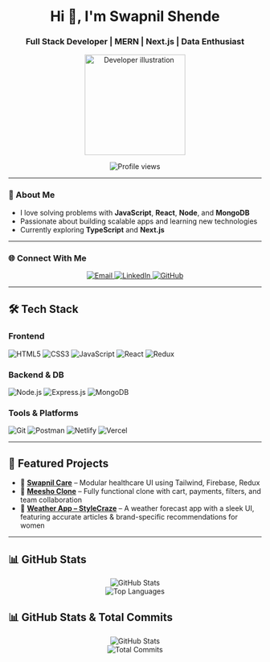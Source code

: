 <h1 align="center">Hi 👋, I'm Swapnil Shende</h1>
<h3 align="center">Full Stack Developer | MERN | Next.js | Data Enthusiast</h3>

<p align="center">
  <img src="https://github.com/Swapnil-FWDeveloper/Swapnil-FWDeveloper/blob/main/assets/profile-illustration.png" alt="Developer illustration" width="200">
</p>

<p align="center">
  <img src="https://komarev.com/ghpvc/?username=Swapnil-FWDeveloper&label=Profile%20views&color=0e75b6&style=flat" alt="Profile views">
</p>

---

### 🔭 About Me

- I love solving problems with **JavaScript**, **React**, **Node**, and **MongoDB**
- Passionate about building scalable apps and learning new technologies
- Currently exploring **TypeScript** and **Next.js**

---

### 🌐 Connect With Me

<p align="center">
  <a href="mailto:swapnilshende9284@gmail.com">
    <img src="https://img.shields.io/badge/Email-D14836?style=for-the-badge&logo=gmail&logoColor=white" alt="Email">
  </a>
  <a href="https://www.linkedin.com/in/swapnil-shende-0b5525228/" target="_blank">
    <img src="https://img.shields.io/badge/LinkedIn-blue?style=for-the-badge&logo=linkedin&logoColor=white" alt="LinkedIn">
  </a>
  <a href="https://github.com/Swapnil-FWDeveloper" target="_blank">
    <img src="https://img.shields.io/badge/GitHub-100000?style=for-the-badge&logo=github&logoColor=white" alt="GitHub">
  </a>
</p>

---

## 🛠️ Tech Stack

### Frontend
![HTML5](https://img.shields.io/badge/HTML5-E34F26?style=flat-square&logo=html5&logoColor=white)
![CSS3](https://img.shields.io/badge/CSS3-1572B6?style=flat-square&logo=css3&logoColor=white)
![JavaScript](https://img.shields.io/badge/JavaScript-F7DF1E?style=flat-square&logo=javascript&logoColor=black)
![React](https://img.shields.io/badge/React-20232A?style=flat-square&logo=react&logoColor=61DAFB)
![Redux](https://img.shields.io/badge/Redux-593D88?style=flat-square&logo=redux&logoColor=white)

### Backend & DB
![Node.js](https://img.shields.io/badge/Node.js-339933?style=flat-square&logo=nodedotjs&logoColor=white)
![Express.js](https://img.shields.io/badge/Express.js-000000?style=flat-square&logo=express&logoColor=white)
![MongoDB](https://img.shields.io/badge/MongoDB-4EA94B?style=flat-square&logo=mongodb&logoColor=white)

### Tools & Platforms
![Git](https://img.shields.io/badge/Git-F05032?style=flat-square&logo=git&logoColor=white)
![Postman](https://img.shields.io/badge/Postman-FF6C37?style=flat-square&logo=postman&logoColor=white)
![Netlify](https://img.shields.io/badge/Netlify-00C7B7?style=flat-square&logo=netlify&logoColor=white)
![Vercel](https://img.shields.io/badge/Vercel-000000?style=flat-square&logo=vercel&logoColor=white)

---
## 🚀 Featured Projects

- 🔗 [**Swapnil Care**](https://v0-swapnilcare-ui-design.vercel.app/) – Modular healthcare UI using Tailwind, Firebase, Redux  
- 🔗 [**Meesho Clone**](https://mesho-clone.vercel.app/) – Fully functional clone with cart, payments, filters, and team collaboration  
- 🔗 [**Weather App – StyleCraze**](https://creative-yeot-85a53b.netlify.app/) – A weather forecast app with a sleek UI, featuring accurate articles & brand-specific          recommendations for women  

---

## 📊 GitHub Stats

<p align="center">
  <img src="https://github-readme-stats.vercel.app/api?username=Swapnil-FWDeveloper&show_icons=true&theme=radical&hide_border=true" alt="GitHub Stats">
  <br />
  <img src="https://github-readme-stats.vercel.app/api/top-langs/?username=Swapnil-FWDeveloper&layout=compact&langs_count=8&theme=radical&hide_border=true" alt="Top Languages">
</p>

## 📊 GitHub Stats & Total Commits

<p align="center">
  <img src="https://github-readme-stats.vercel.app/api?username=Swapnil-FWDeveloper&show_icons=true&include_all_commits=true&theme=radical&hide_border=true" alt="GitHub Stats">
  <br/>
  <img src="https://github-readme-stats.vercel.app/api?username=Swapnil-FWDeveloper&include_all_commits=true&hide=contribs,prs,issues,stars&hide_rank=true&show_icons=true&theme=radical&hide_border=true" alt="Total Commits">
</p>
